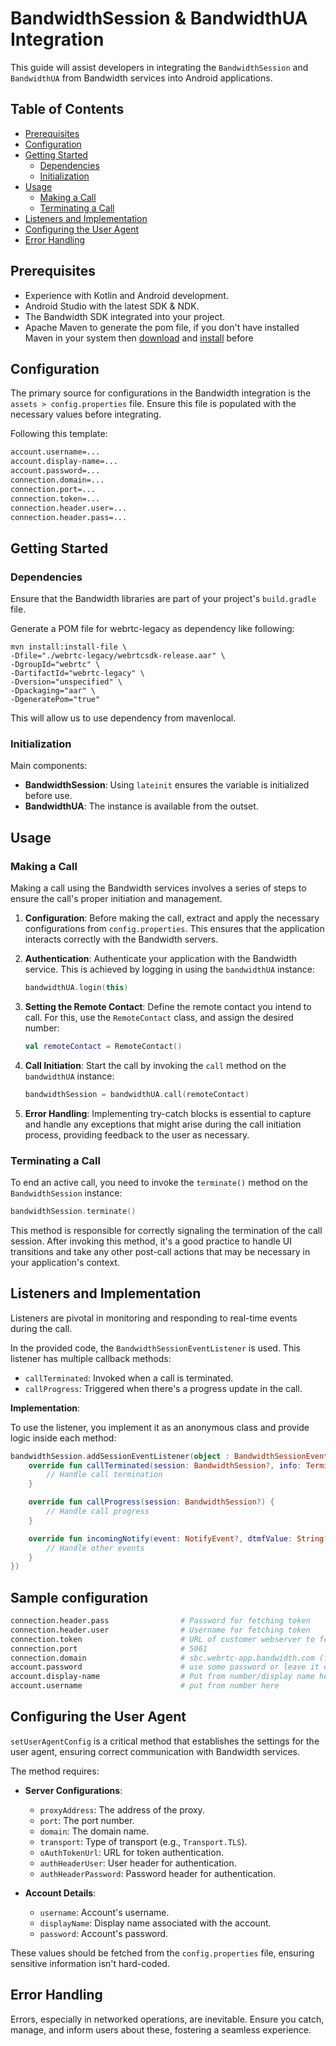 # BandwidthSession & BandwidthUA Integration

This guide will assist developers in integrating the `BandwidthSession` and `BandwidthUA` from Bandwidth services into Android applications.

## Table of Contents

- [Prerequisites](#prerequisites)
- [Configuration](#configuration)
- [Getting Started](#getting-started)
  - [Dependencies](#dependencies)
  - [Initialization](#initialization)
- [Usage](#usage)
  - [Making a Call](#making-a-call)
  - [Terminating a Call](#terminating-a-call)
- [Listeners and Implementation](#listeners-and-implementation)
- [Configuring the User Agent](#configuring-the-user-agent)
- [Error Handling](#error-handling)

## Prerequisites

- Experience with Kotlin and Android development.
- Android Studio with the latest SDK & NDK.
- The Bandwidth SDK integrated into your project.
- Apache Maven to generate the pom file, if you don't have installed Maven in your system then [download](https://maven.apache.org/download.cgi) and [install](https://maven.apache.org/install.html) before

## Configuration

The primary source for configurations in the Bandwidth integration is the `assets > config.properties` file. Ensure this file is populated with the necessary values before integrating.

Following this template:
```markdown
account.username=...
account.display-name=...
account.password=...
connection.domain=...
connection.port=...
connection.token=...
connection.header.user=...
connection.header.pass=...
```

## Getting Started

### Dependencies

Ensure that the Bandwidth libraries are part of your project's `build.gradle` file.

Generate a POM file for webrtc-legacy as dependency like following:
```
mvn install:install-file \
-Dfile="./webrtc-legacy/webrtcsdk-release.aar" \
-DgroupId="webrtc" \
-DartifactId="webrtc-legacy" \
-Dversion="unspecified" \
-Dpackaging="aar" \
-DgeneratePom="true"
```
This will allow us to use dependency from mavenlocal.

### Initialization

Main components:

- **BandwidthSession**: Using `lateinit` ensures the variable is initialized before use.
- **BandwidthUA**: The instance is available from the outset.

## Usage

### Making a Call

Making a call using the Bandwidth services involves a series of steps to ensure the call's proper initiation and management.

1. **Configuration**: 
   Before making the call, extract and apply the necessary configurations from `config.properties`. This ensures that the application interacts correctly with the Bandwidth servers.

2. **Authentication**: 
   Authenticate your application with the Bandwidth service. This is achieved by logging in using the `bandwidthUA` instance:
   
   ```kotlin
   bandwidthUA.login(this)
   ```

3. **Setting the Remote Contact**:
   Define the remote contact you intend to call. For this, use the `RemoteContact` class, and assign the desired number:

   ```kotlin
   val remoteContact = RemoteContact()
   ```

4. **Call Initiation**:
   Start the call by invoking the `call` method on the `bandwidthUA` instance:

   ```kotlin
   bandwidthSession = bandwidthUA.call(remoteContact)
   ```

5. **Error Handling**:
   Implementing try-catch blocks is essential to capture and handle any exceptions that might arise during the call initiation process, providing feedback to the user as necessary.

### Terminating a Call

To end an active call, you need to invoke the `terminate()` method on the `BandwidthSession` instance:

```kotlin
bandwidthSession.terminate()
```

This method is responsible for correctly signaling the termination of the call session. After invoking this method, it's a good practice to handle UI transitions and take any other post-call actions that may be necessary in your application's context.

## Listeners and Implementation

Listeners are pivotal in monitoring and responding to real-time events during the call. 

In the provided code, the `BandwidthSessionEventListener` is used. This listener has multiple callback methods:

- `callTerminated`: Invoked when a call is terminated.
- `callProgress`: Triggered when there's a progress update in the call.

**Implementation**:

To use the listener, you implement it as an anonymous class and provide logic inside each method:

```kotlin
bandwidthSession.addSessionEventListener(object : BandwidthSessionEventListener {
    override fun callTerminated(session: BandwidthSession?, info: TerminationInfo?) {
        // Handle call termination
    }

    override fun callProgress(session: BandwidthSession?) {
        // Handle call progress
    }

    override fun incomingNotify(event: NotifyEvent?, dtmfValue: String?) {
        // Handle other events
    }
})
```
## Sample configuration
```sh
connection.header.pass                # Password for fetching token
connection.header.user                # Username for fetching token
connection.token                      # URL of customer webserver to fetch token
connection.port                       # 5061
connection.domain                     # sbc.webrtc-app.bandwidth.com (for Global) or gw.webrtc-app.bandwidth.com (for US portal)
account.password                      # use some password or leave it empty
account.display-name                  # Put from number/display name here
account.username                      # put from number here
```

## Configuring the User Agent

`setUserAgentConfig` is a critical method that establishes the settings for the user agent, ensuring correct communication with Bandwidth services.

The method requires:

- **Server Configurations**: 
  - `proxyAddress`: The address of the proxy.
  - `port`: The port number.
  - `domain`: The domain name.
  - `transport`: Type of transport (e.g., `Transport.TLS`).
  - `oAuthTokenUrl`: URL for token authentication.
  - `authHeaderUser`: User header for authentication.
  - `authHeaderPassword`: Password header for authentication.

- **Account Details**:
  - `username`: Account's username.
  - `displayName`: Display name associated with the account.
  - `password`: Account's password.

These values should be fetched from the `config.properties` file, ensuring sensitive information isn't hard-coded.

## Error Handling

Errors, especially in networked operations, are inevitable. Ensure you catch, manage, and inform users about these, fostering a seamless experience.
